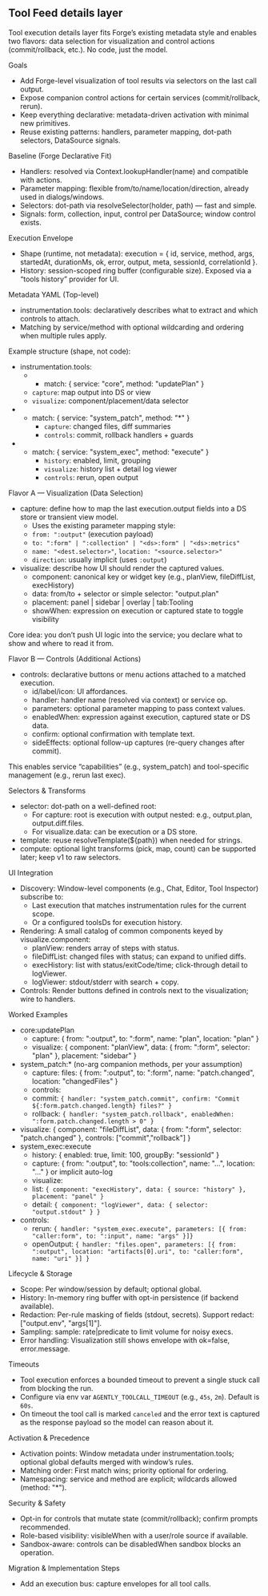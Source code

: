 ## Tool Feed details layer
Tool execution details layer fits Forge’s existing metadata style and enables two flavors: data selection for visualization
and control actions (commit/rollback, etc.). No code, just the model.

Goals

- Add Forge-level visualization of tool results via selectors on the last call output.
- Expose companion control actions for certain services (commit/rollback, rerun).
- Keep everything declarative: metadata-driven activation with minimal new primitives.
- Reuse existing patterns: handlers, parameter mapping, dot-path selectors, DataSource signals.

Baseline (Forge Declarative Fit)

- Handlers: resolved via Context.lookupHandler(name) and compatible with actions.
- Parameter mapping: flexible from/to/name/location/direction, already used in dialogs/windows.
- Selectors: dot-path via resolveSelector(holder, path) — fast and simple.
- Signals: form, collection, input, control per DataSource; window control exists.

Execution Envelope

- Shape (runtime, not metadata): execution = { id, service, method, args, startedAt, durationMs, ok, error, output, meta, sessionId, correlationId }.
- History: session-scoped ring buffer (configurable size). Exposed via a “tools history” provider for UI.

Metadata YAML (Top-level)

- instrumentation.tools: declaratively describes what to extract and which controls to attach.
- Matching by service/method with optional wildcarding and ordering when multiple rules apply.

Example structure (shape, not code):

- instrumentation.tools:
    - - match: { service: "core", method: "updatePlan" }
    - `capture`: map output into DS or view
    - `visualize`: component/placement/data selector
- - match: { service: "system_patch", method: "*" }
    - `capture`: changed files, diff summaries
    - `controls`: commit, rollback handlers + guards
- - match: { service: "system_exec", method: "execute" }
    - `history`: enabled, limit, grouping
    - `visualize`: history list + detail log viewer
    - `controls`: rerun, open output

Flavor A — Visualization (Data Selection)

- capture: define how to map the last execution.output fields into a DS store or transient view model.
    - Uses the existing parameter mapping style:
    - `from: ":output"` (execution payload)
    - `to: ":form" | ":collection" | "<ds>:form" | "<ds>:metrics"`
    - `name: "<dest.selector>"`, `location: "<source.selector>"`
    - `direction`: usually implicit (uses `:output`)
- visualize: describe how UI should render the captured values.
    - component: canonical key or widget key (e.g., planView, fileDiffList, execHistory)
    - data: from/to + selector or simple selector: "output.plan"
    - placement: panel | sidebar | overlay | tab:Tooling
    - showWhen: expression on execution or captured state to toggle visibility

Core idea: you don’t push UI logic into the service; you declare what to show and where to read it from.

Flavor B — Controls (Additional Actions)

- controls: declarative buttons or menu actions attached to a matched execution.
    - id/label/icon: UI affordances.
    - handler: handler name (resolved via context) or service op.
    - parameters: optional parameter mapping to pass context values.
    - enabledWhen: expression against execution, captured state or DS data.
    - confirm: optional confirmation with template text.
    - sideEffects: optional follow-up captures (re-query changes after commit).

This enables service “capabilities” (e.g., system_patch) and tool-specific management (e.g., rerun last exec).

Selectors & Transforms

- selector: dot-path on a well-defined root:
    - For capture: root is execution with output nested: e.g., output.plan, output.diff.files.
    - For visualize.data: can be execution or a DS store.
- template: reuse resolveTemplate(${path}) when needed for strings.
- compute: optional light transforms (pick, map, count) can be supported later; keep v1 to raw selectors.

UI Integration

- Discovery: Window-level components (e.g., Chat, Editor, Tool Inspector) subscribe to:
    - Last execution that matches instrumentation rules for the current scope.
    - Or a configured toolsDs for execution history.
- Rendering: A small catalog of common components keyed by visualize.component:
    - planView: renders array of steps with status.
    - fileDiffList: changed files with status; can expand to unified diffs.
    - execHistory: list with status/exitCode/time; click-through detail to logViewer.
    - logViewer: stdout/stderr with search + copy.
- Controls: Render buttons defined in controls next to the visualization; wire to handlers.

Worked Examples

- core:updatePlan
    - capture: { from: ":output", to: ":form", name: "plan", location: "plan" }
    - visualize: { component: "planView", data: { from: ":form", selector: "plan" }, placement: "sidebar" }
- system_patch:* (no-arg companion methods, per your assumption)
    - capture: files: { from: ":output", to: ":form", name: "patch.changed", location: "changedFiles" }
    - controls:
    - commit: `{ handler: "system_patch.commit", confirm: "Commit ${:form.patch.changed.length} files?" }`
    - rollback: `{ handler: "system_patch.rollback", enabledWhen: ":form.patch.changed.length > 0" }`
- visualize: { component: "fileDiffList", data: { from: ":form", selector: "patch.changed" }, controls: ["commit","rollback"] }
- system_exec:execute
    - history: { enabled: true, limit: 100, groupBy: "sessionId" }
    - capture: { from: ":output", to: "tools:collection", name: "...", location: "..." } or implicit auto-log
    - visualize:
    - list: `{ component: "execHistory", data: { source: "history" }, placement: "panel" }`
    - detail: `{ component: "logViewer", data: { selector: "output.stdout" } }`
- controls:
    - rerun: `{ handler: "system_exec.execute", parameters: [{ from: "caller:form", to: ":input", name: "args" }]}`
    - openOutput: `{ handler: "files.open", parameters: [{ from: ":output", location: "artifacts[0].uri", to: "caller:form", name: "uri" }] }`

Lifecycle & Storage

- Scope: Per window/session by default; optional global.
- History: In-memory ring buffer with opt-in persistence (if backend available).
- Redaction: Per-rule masking of fields (stdout, secrets). Support redact: ["output.env", "args[1]"].
- Sampling: sample: rate|predicate to limit volume for noisy execs.
- Error handling: Visualization still shows envelope with ok=false, error.message.

Timeouts

- Tool execution enforces a bounded timeout to prevent a single stuck call from blocking the run.
- Configure via env var `AGENTLY_TOOLCALL_TIMEOUT` (e.g., `45s`, `2m`). Default is `60s`.
- On timeout the tool call is marked `canceled` and the error text is captured as the response payload so the model can reason about it.

Activation & Precedence

- Activation points: Window metadata under instrumentation.tools; optional global defaults merged with window’s rules.
- Matching order: First match wins; priority optional for ordering.
- Namespacing: service and method are explicit; wildcards allowed (method: "*").

Security & Safety

- Opt-in for controls that mutate state (commit/rollback); confirm prompts recommended.
- Role-based visibility: visibleWhen with a user/role source if available.
- Sandbox-aware: controls can be disabledWhen sandbox blocks an operation.

Migration & Implementation Steps

- Add an execution bus: capture envelopes for all tool calls.
